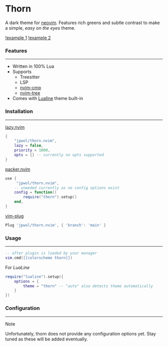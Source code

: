 # Thorn

A dark theme for [neovim](https://github.com/neovim/neovim). Features rich greens and subtle contrast to make a simple, _easy on the eyes_ theme.

[!example 1](https://github.com/jpwol/thorn.nvim/assets/thorn-example1.png)
[!example 2](https://github.com/jpwol/thorn.nvim/assets/thorn-example2.png)

### Features

---

- Written in 100% Lua
- Supports
  - Treesitter
  - LSP
  - [nvim-cmp](https://github.com/hrsh7th/nvim-cmp)
  - [nvim-tree](https://github.com/nvim-tree/nvim-tree.lua)
- Comes with [Lualine](https://github.com/nvim-lualine/lualine.nvim) theme built-in

### Installation

---

[lazy.nvim](https://github.com/folke/lazy.nvim)

```lua
{
    "jpwol/thorn.nvim",
    lazy = false,
    priority = 1000,
    opts = {} -- currently no opts supported
}
```

[packer.nvim](https://github.com/wbthomason/packer.nvim)

```lua
use {
     "jpwol/thorn.nvim",
    -- uneeded currently as no config options exist
    config = function()
        require("thorn").setup()
    end,
}
```

[vim-plug](https://github.com/junegunn/vim-plug)

```lua
Plug 'jpwol/thorn.nvim', { 'branch': 'main' }
```

### Usage

---

```lua
-- after plugin is loaded by your manager
vim.cmd([[colorscheme thorn]])
```

For _LuaLine_

```lua
require("lualine").setup({
    options = {
        theme = "thorn" -- "auto" also detects theme automatically
    }
})
```

### Configuration

---

> [!note]
> Unfortunately, thorn does not provide any configuration options yet. Stay tuned as these will be added eventually.
